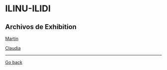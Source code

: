 # ILINU-ILIDI

## Archivos de Exhibition

[Martin](martin.html)

[Claudia](claudia.html)

-------

[Go back](../README.md)

